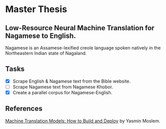 # Master Thesis
## Low-Resource Neural Machine Translation for Nagamese to English. 
Nagamese is an Assamese-lexified creole language spoken natively in the Northeastern Indian state of Nagaland.

## Tasks
- [x] Scrape English & Nagamese text from the Bible website.
- [ ] Scrape Nagamese text from Nagamese Khobor.
- [x] Create a parallel corpus for Nagamese-English.

## References
[Machine Translation Models: How to Build and Deploy](https://blog.machinetranslation.io/opennmt-tutorial/) by Yasmin Moslem.
